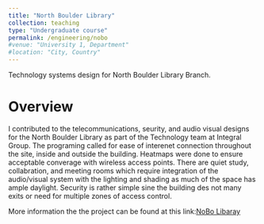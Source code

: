 ```yaml
---
title: "North Boulder Library"
collection: teaching
type: "Undergraduate course"
permalink: /engineering/nobo
#venue: "University 1, Department"
#location: "City, Country"
---
```


Technology systems design for North Boulder Library Branch.

Overview
======
I contributed to the telecommunications, seurity, and audio visual designs for the North Boulder Library as part of the Technology team at Integral Group. 
The programing called for ease of interenet connection throughout the site, inside and outside the building. Heatmaps were done to ensure acceptable converage with wireless access points.
There are quiet study, collabration, and meeting rooms which require integration of the audio/visual system with the lighting and shading as much of the space has ample daylight.
Security is rather simple sine the building des not many exits or need for multiple zones of access control.

More information the the project can be found at this link:[NoBo Libaray](https://boulderlibrary.org/nobo-branch/ "Vimeo")

